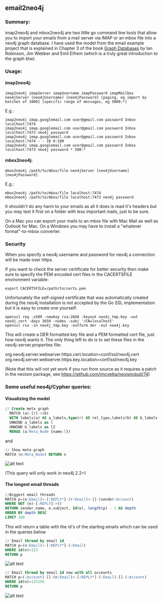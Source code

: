 ## email2neo4j

### Summary:

imap2neo4j and mbox2neo4j are two little go command line tools that allow you to import your emails from a mail server via IMAP or an mbox file into a neo4j graph database. I have used the model from the email example project that is explained in Chapter 3 of the book [Graph Databases](http://graphdatabases.com/) by Ian Robinson, Jim Webber and Emil Eifrem (which is a truly great introduction to the graph btw)

### Usage:
#### imap2neo4j:
```shell
imap2neo4j imapServer imapUsername imapPassword imapMailbox neo4jServer [neo4jUsername] [neo4jPassword] [paging, eg import by batches of 1000] [specific range of messages, eg 5000:*]
```

E.g.:
```shell
imap2neo4j imap.googlemail.com user@gmail.com password Inbox localhost:7474
imap2neo4j imap.googlemail.com user@gmail.com password Inbox localhost:7473 neo4j password
imap2neo4j imap.googlemail.com user@gmail.com password Inbox localhost:7474 - - 10 0:100
imap2neo4j imap.googlemail.com user@gmail.com password Inbox localhost:7473 neo4j password * 500:*

```

#### mbox2neo4j:
```shell
mbox2neo4j /path/to/mbox/file neo4jServer [neo4jUsername] [neo4jPassword]
```

E.g.:
```shell
mbox2neo4j /path/to/mbox/file localhost:7474
mbox2neo4j /path/to/mbox/file localhost:7473 neo4j password
```

It *shouldn't* do any harm to your emails as all it does is read it's headers but you may test it first on a folder with less important mails, just to be sure.

On a Mac you can export your mails to an mbox file with Mac Mail as well as Outlook for Mac. On a Windows you may have to install a "whatever format"-to-mbox converter.

### Security
When you specify a neo4j username and password for neo4j a connection will be made over https.

If you want to check the server certificate for better security then make sure to specify the PEM encoded cert files in the CACERTSFILE environment variable:
```shell
export CACERTSFILE=/path/to/certs.pem
```

Unfortunately the self-signed certificate that was automatically created during the neo4j installation is not accepted by the Go SSL implementation but it is easy to create one yourself:
```shell
openssl req -x509 -newkey rsa:2048 -keyout neo4j_tmp.key -out neo4j.cert -days 3650 -nodes -subj '/CN=localhost'
openssl rsa -in neo4j_tmp.key -outform der -out neo4j.key

```

This will create a DER formatted key file and a PEM formatted cert file, just how neo4j wants it. The only thing left to do is to set these files in the neo4j-server.properties file:

org.neo4j.server.webserver.https.cert.location=conf/ssl/neo4j.cert
org.neo4j.server.webserver.https.key.location=conf/ssl/neo4j.key

(Note that this will not yet work if you run from source as it requires a patch in the neoism package, see https://github.com/jmcvetta/neoism/pull/74)

### Some useful neo4j/Cypher queries:

#### Visualizing the model
```sql
// Create meta graph  
  MATCH (a)-[r]->(b)   
  WITH labels(a) AS a_labels,type(r) AS rel_type,labels(b) AS b_labels   
  UNWIND a_labels as l   
  UNWIND b_labels as l2   
  MERGE (a:Meta_Node {name:l})   
```
and
```sql
// Show meta graph 
MATCH (n:Meta_Node) RETURN n
```
![alt text](https://github.com/tolomaus/email2neo4j/blob/master/images/model.png "model")

(This query will only work in neo4j 2.2+)

#### The longest email threads
```sql
//Biggest email threads
MATCH p=(e:Email)<-[:REPLY*]-(r:Email)<-[]-(sender:Account)
WHERE NOT (e)-[:REPLY]->()
RETURN sender.name, e.subject, Id(e), length(p) - 1 AS depth
ORDER BY depth DESC
LIMIT 100
```
This will return a table with the id's of the starting emails which can be used in the queries below

```sql
// Email thread by email id
MATCH p=(n:Email)<-[:REPLY*]-(:Email)
WHERE id(n)=123
RETURN p
```
![alt text](https://github.com/tolomaus/email2neo4j/blob/master/images/emailthread.png "Email thread")

```sql
// Email thread by email id now with all accounts
MATCH p=(:Account)-[]-(n:Email)<-[:REPLY*]-(:Email)-[]-(:Account)
WHERE id(n)=135256
RETURN p
```
![alt text](https://github.com/tolomaus/email2neo4j/blob/master/images/emailthreadwithaccounts.png "Email thread with accounts")

